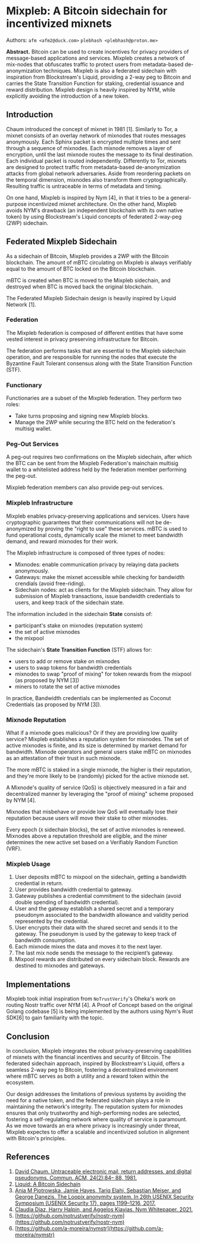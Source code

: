 # Mixpleb: A Bitcoin sidechain for incentivized mixnets

Authors: 
`afm <afm2@duck.com>`
`plebhash <plebhash@proton.me>`

**Abstract.** Bitcoin can be used to create incentives for privacy providers of message-based applications and services. Mixpleb creates a network of mix-nodes that obfuscates traffic to protect users from metadata-based de-anonymization techniques. Mixpleb is also a federated sidechain with inspiration from Blockstream's Liquid, providing a 2-way peg to Bitcoin and carries the State Transition Function for staking, credential issuance and reward distribution. Mixpleb design is heavily inspired by NYM, while explicitly avoiding the introduction of a new token.

## Introduction

Chaum introduced the concept of mixnet in 1981 [1]. Similarly to Tor, a mixnet consists of an overlay network of mixnodes that routes messages anonymously. Each Sphinx packet is encrypted multiple times and sent through a sequence of mixnodes. Each mixnode removes a layer of encryption, until the last mixnode routes the message to its final destination. Each individual packet is routed independently. Differently to Tor, mixnets are designed to protect traffic from metadata-based de-anonymization attacks from global network adversaries. Aside from reordering packets on the temporal dimension, mixnodes also transform them cryptographically. Resulting traffic is untraceable in terms of metadata and timing. 

On one hand, Mixpleb is inspired by Nym [4], in that it tries to be a general-purpose incentivized mixnet architecture. On the other hand, Mixpleb avoids NYM's drawback (an independent blockchain with its own native token) by using Blockstream's Liquid concepts of federated 2-way-peg (2WP) sidechain.

## Federated Mixpleb Sidechain

As a sidechain of Bitcoin, Mixpleb provides a 2WP with the Bitcoin blockchain. The amount of mBTC circulating on Mixpleb is always verifiably equal to the amount of BTC locked on the Bitcoin blockchain. 

mBTC is created when BTC is moved to the Mixpleb sidechain, and destroyed when BTC is moved back the original blockchain.

The Federated Mixpleb Sidechain design is heavily inspired by Liquid Network [1].

### Federation

The Mixpleb federation is composed of different entities that have some vested interest in privacy preserving infrastructure for Bitcoin.

The federation performs tasks that are essential to the Mixpleb sidechain operation, and are responsible for running the nodes that execute the Byzantine Fault Tolerant consensus along with the State Transition Function (STF).

### Functionary

Functionaries are a subset of the Mixpleb federation. They perform two roles:
- Take turns proposing and signing new Mixpleb blocks.
- Manage the 2WP while securing the BTC held on the federation's multisig wallet.

### Peg-Out Services

A peg-out requires two confirmations on the Mixpleb sidechain, after which the BTC can be sent from the Mixpleb Federation's mainchain multisig wallet to a whitelisted address held by the federation member performing the peg-out.

Mixpleb federation members can also provide peg-out services.

### Mixpleb Infrastructure

Mixpleb enables privacy-preserving applications and services. Users have cryptographic guarantees that their communications will not be de-anonymized by proving the "right to use" these services. mBTC is used to fund operational costs, dynamically scale the mixnet to meet bandwidth demand, and reward mixnodes for their work.

The Mixpleb infrastructure is composed of three types of nodes: 
- Mixnodes: enable communication privacy by relaying data packets anonymously. 
- Gateways: make the mixnet accessible while checking for bandwidth crendials (avoid free-riding).
- Sidechain nodes: act as clients for the Mixpleb sidechain. They allow for submission of Mixpleb transactions, issue bandwidth credentials to users, and keep track of the sidechain state.

The information included in the sidechain **State** consists of:
- participant's stake on mixnodes (reputation system)
- the set of active mixnodes
- the mixpool

The sidechain's **State Transition Function** (STF) allows for:
- users to add or remove stake on mixnodes
- users to swap tokens for bandwidth credentials
- mixnodes to swap "proof of mixing" for token rewards from the mixpool (as proposed by NYM [3])
- miners to rotate the set of active mixnodes

In practice, Bandwidth credentials can be implemented as Coconut Credentials (as proposed by NYM [3]).

### Mixnode Reputation

What if a mixnode goes malicious? Or if they are providing low quality service? Mixpleb establishes a reputation system for mixnodes. The set of active mixnodes is finite, and its size is determined by market demand for bandwidth. Mixnode operators and general users stake mBTC on mixnodes as an attestation of their trust in such mixnode.

The more mBTC is staked in a single mixnode, the higher is their reputation, and they're more likely to be (randomly) picked for the active mixnode set.

A Mixnode's quality of service (QoS) is objectively measured in a fair and decentralized manner by leveraging the "proof of mixing" scheme proposed by NYM [4].

Mixnodes that misbehave or provide low QoS will eventually lose their reputation because users will move their stake to other mixnodes.

Every epoch (`X` sidechain blocks), the set of active mixnodes is renewed. Mixnodes above a reputation threshold are eligible, and the miner determines the new active set based on a Verifiably Random Function (VRF).


### Mixpleb Usage

1. User deposits mBTC to mixpool on the sidechain, getting a bandwidth credential in return.
2. User provides bandwidth credential to gateway.
3. Gateway publishes a credential commitment to the sidechain (avoid double spending of bandwidth credential). 
4. User and the gateway establish a shared secret and a temporary pseudonym associated to the bandwidth allowance and validity period represented by the credential.
5. User encrypts their data with the shared secret and sends it to the gateway. The pseudonym is used by the gateway to keep track of bandwidth consumption.
6. Each mixnode mixes the data and moves it to the next layer.
7. The last mix node sends the message to the recipient’s gateway.
8. Mixpool rewards are distributed on every sidechain block. Rewards are destined to mixnodes and gateways.

## Implementations

Mixpleb took initial inspiration from `NoTrustVerify`'s Oheka's work on routing Nostr traffic over NYM [4]. A Proof of Concept based on the original Golang codebase [5] is being implemented by the authors using Nym's Rust SDK[6] to gain familiarity with the topic.

## Conclusion

In conclusion, Mixpleb integrates the robust privacy-preserving capabilities of mixnets with the financial incentives and security of Bitcoin. The federated sidechain approach, inspired by Blockstream's Liquid, offers a seamless 2-way peg to Bitcoin, fostering a decentralized environment where mBTC serves as both a utility and a reward token within the ecosystem.

Our design addresses the limitations of previous systems by avoiding the need for a native token, and the federated sidechain plays a role in maintaining the network's integrity.
The reputation system for mixnodes ensures that only trustworthy and high-performing nodes are selected, fostering a self-regulating network where quality of service is paramount.
As we move towards an era where privacy is increasingly under threat, Mixpleb expectes to offer a scalable and incentivized solution in alignment with Bitcoin's principles.

## References

1. [David Chaum. Untraceable electronic mail, return addresses, and digital pseudonyms. Commun. ACM, 24(2):84–
88, 1981.](https://chaum.com/wp-content/uploads/2022/09/UNTRACEABLE-ELECTRONIC-MAIL-RETURN-ADDRESSES-AND-DIGITAL-PSEUDONYMS-tech-report.pdf)
2. [Liquid: A Bitcoin Sidechain](https://blockstream.com/assets/downloads/pdf/liquid-whitepaper.pdf)
3. [Ania M Piotrowska, Jamie Hayes, Tariq Elahi, Sebastian Meiser, and George Danezis. The Loopix anonymity
system. In 26th USENIX Security Symposium (USENIX Security 17), pages 1199–1216, 2017.](https://www.usenix.org/conference/usenixsecurity17/technical-sessions/presentation/piotrowska)
4. [Claudia Diaz, Harry Halpin, and Aggelos Kiayias. Nym Whitepaper. 2021.](https://nymtech.net/nym-whitepaper.pdf)
5. [https://github.com/notrustverify/nostr-nym](https://github.com/notrustverify/nostr-nym)
6. [https://github.com/a-moreira/nymstr](https://github.com/a-moreira/nymstr)
